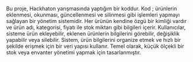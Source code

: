 Bu proje, Hackhaton yarışmasında yaptığım bir koddur. Kod ; ürünlerin eklenmesi, okunması, güncellenmesi ve silinmesi gibi işlemleri yapmayı sağlayan bir yönetim sistemidir. Her ürünün kendine özgü bir kimliği vardır ve ürün adı, kategorisi, fiyatı ile stok miktarı gibi bilgileri içerir. Kullanıcılar, sisteme ürün ekleyebilir, eklenen ürünlerin bilgilerini görebilir, değişiklik yapabilir veya silebilir. Sistem, ürün bilgilerini organize etmek ve hızlı bir şekilde erişmek için bir veri yapısı kullanır. Temel olarak, küçük ölçekli bir stok veya envanter yönetimi yapmak için tasarlanmıştır.
